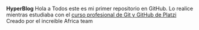 **HyperBlog**
Hola a Todos este es mi primer repositorio en GitHub.
Lo realice mientras estudiaba con el [curso profesional de Git y GitHub de Platzi](http://https://platzi.com/cursos/git-github/ "curso profesional de Git y GitHub de Platzi") 
Creado por el increible Africa team
